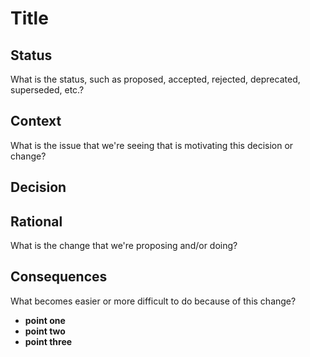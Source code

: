 # Title

## Status

What is the status, such as proposed, accepted, rejected, deprecated, superseded, etc.?

## Context

What is the issue that we're seeing that is motivating this decision or change?

## Decision

## Rational

What is the change that we're proposing and/or doing?

## Consequences

What becomes easier or more difficult to do because of this change?

- **point one**
- **point two**
- **point three**
